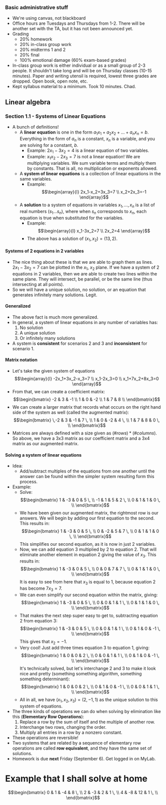 ### Basic administrative stuff
- We're using canvas, not blackboard
- Office hours are Tuesdays and Thursdays from 1-2. There will be another set with the TA, but it has not been announced yet.
- Grading
	- 20% homework
	- 20% in-class group work
	- 20% midterms 1 and 2
	- 20% final
	- 100% emotional damage (60% exam-based grades)
- In-class group work is either individual or as a small group of 2-3 people. It shouldn't take long and will be on Thursday classes (10-15 minutes). Paper and writing utensil is required, lowest three grades are dropped. Open book, open note, etc.
- Kept syllabus material to a minimum. Took 10 minutes. Chad.

## Linear algebra

### Section 1.1 - Systems of Linear Equations
- A bunch of definitions!
	- A **linear equation** is one in the form $a_1x_1 + a_2x_2 + ... + a_nx_n=b$. Everything in the form of $a_n$ is a constant, $x_n$ is a variable, and you are solving for a constant, $b$.
		- Example: $2x_1-3x_2=4$ is a linear equation of two variables.
		- Example: $x_1x_2-2x_3=7$ is not a linear equation! We are multiplying variables. We sum variable terms and multiply them by constants. That is all, no multiplication or exponents allowed.
	- A **system of linear equations** is a collection of linear equations in the same variables.
		- Example: $$\begin{array}{l}
		  2x_1-x_2+3x_3=7 \\
		  x_2+2x_3=-1
		  \end{array}$$
	- A **solution** to a system of equations in variables $x_1,...,x_n$ is a list of real numbers ($s_1...s_n$), where when $s_n$ corresponds to $x_n$, each equation is true when substituted for the variables.
		- Example: $$\begin{array}{l}
		  x_1-3x_2=7 \\
		  2x_2=4
		  \end{array}$$
		- The above has a solution of $(x_1,x_2) = (13,2)$.

#### Systems of 2 equations in 2 variables
- The nice thing about these is that we are able to graph them as lines. $2x_1-3x_2=7$ can be plotted in the $x_1$, $x_2$ plane. If we have a system of 2 equations in 2 variables, then we are able to create two lines within the same plane. They will intersect, be parallel, or be the same line (thus intersecting at all points).
- So we will have a unique solution, no solution, or an equation that generates infinitely many solutions. Legit.

#### Generalized
- The above fact is much more generalized.
- In general, a system of linear equations in any number of variables has:
	1. No solution
	2. A unique solution
	3. Or infinitely many solutions
- A system is **consistent** for scenarios 2 and 3 and **inconsistent** for scenario 1.

#### Matrix notation
- Let's take the given system of equations $$\begin{array}{l}
  -2x_1+3x_2-x_3=7 \\
  x_1-2x_3=0 \\
  x_1+7x_2+8x_3=0
  \end{array}$$
- From that, we can create a coefficient matrix: $$\begin{bmatrix}
  -2 & 3 & -1 \\
  1 & 0 & -2 \\
  1 & 7 & 8 \\
  \end{bmatrix}$$
- We can create a larger matrix that records what occurs on the right hand side of the system as well (called the augmented matrix): $$\begin{bmatrix}
  \,-2 & 3 & -1 & 7 \, \\
  1 & 0 & -2 & 4 \, \\
  1 & 7 & 8 & 0 \, \\
  \end{bmatrix}$$
- Matrices are always defined with a size given as $(\#rows)*(\#columns)$. So above, we have a 3x3 matrix as our coefficient matrix and a 3x4 matrix as our augmented matrix.

#### Solving a system of linear equations
- Idea:
	- Add/subtract multiples of the equations from one another until the answer can be found within the simpler system resulting form this process.
- Example:
	- Solve: $$\begin{bmatrix}
	  1 & -3 & 0 & 5 \, \\
	  -1 & 1 & 5 & 2 \, \\
	  0 & 1 & 1 & 0 \, \\
	  \end{bmatrix}$$
	- We have been given our augmented matrix, the rightmost row is our answers. We will begin by adding our first equation to the second. This results in: $$\begin{bmatrix}
	  1 & -3 & 0 & 5 \, \\
	  0 & -2 & 5 & 7 \, \\
	  0 & 1 & 1 & 0 \, \\
	  \end{bmatrix}$$
	  This simplifies our second equation, as it is now in just 2 variables.
	- Now, we can add equation 3 multiplied by 2 to equation 2. That will eliminate another element in equation 2 giving the value of $x_3$. This results in: $$\begin{bmatrix}
	  1 & -3 & 0 & 5 \, \\
	  0 & 0 & 7 & 7 \, \\
	  0 & 1 & 1 & 0 \, \\
	  \end{bmatrix}$$
	  It is easy to see from here that $x_3$ is equal to 1, because equation 2 has become $7x_3=7$.
	- We can even simplify our second equation within the matrix, giving: $$\begin{bmatrix}
	  1 & -3 & 0 & 5 \, \\
	  0 & 0 & 1 & 1 \, \\
	  0 & 1 & 1 & 0 \, \\
	  \end{bmatrix}$$
	- That makes the next step super easy to get to, subtracting equation 2 from equation 3: $$\begin{bmatrix}
	  1 & -3 & 0 & 5 \, \\
	  0 & 0 & 1 & 1 \, \\
	  0 & 1 & 0 & -1 \, \\
	  \end{bmatrix}$$
	  This gives that $x_2=-1$.
	- Very cool! Just add three times equation 3 to equation 1, giving: $$\begin{bmatrix}
	  1 & 0 & 0 & 2 \, \\
	  0 & 0 & 1 & 1 \, \\
	  0 & 1 & 0 & -1 \, \\
	  \end{bmatrix}$$
	  It's technically solved, but let's interchange 2 and 3 to make it look nice and pretty (something something algorithm, something something determinant): $$\begin{bmatrix}
	  1 & 0 & 0 & 2 \, \\
	  0 & 1 & 0 & -1 \, \\
	  0 & 0 & 1 & 1 \, \\
	  \end{bmatrix}$$
	- All in all, we have $(x_1,x_2,x_3)=(2,-1,1)$ as the unique solution to this system of equations.
- The three kinds of operations we can do when solving by elimination like this (**Elementary Row Operations**):
	1. Replace a row by the sum of itself and the multiple of another row.
	2. Interchange two rows, changing the order.
	3. Multiply all entries in a row by a nonzero constant.
- These operations are reversible!
- Two systems that are related by a sequence of elementary row operations are called **row equivalent**, and they have the same set of solutions.
- Homework is due **next** Friday (September 6). Get logged in on MyLab.

# Example that I shall solve at home
$$\begin{bmatrix}
  0 & 1 & -4 & 8 \, \\
  2 & -3 & 2 & 1 \, \\
  4 & -8 & 12 & 1 \, \\
\end{bmatrix}$$